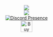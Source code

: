 <p align="center">
  <img
    src="https://spotify-github-profile.kittinanx.com/api/view.svg?uid=i5x7yt77x5jte18eb4a3o4jjx&cover_image=true&theme=default&show_offline=false&background_color=121212&interchange=true&bar_color_cover=false"
  />
  <br>
  <img
    src="https://github-readme-stats.vercel.app/api/top-langs/?username=BigSmoKe07&layout=compact&theme=github_dark&hide_border=true"
  />
  <br>
 <a href="https://discord.com/users/837186684458106903">
    <img src="https://lanyard.cnrad.dev/api/837186684458106903?hideSpotify=true" alt="Discord Presence" />
  </a>
  
  <br>
  <a href='https://ko-fi.com/X8X51AO0VG' target='_blank'><img height='36' style='border:0px;height:36px;' src='https://storage.ko-fi.com/cdn/kofi3.png?v=6' border='0' alt='Buy Me a Coffee at ko-fi.com' /></a>
</p>
